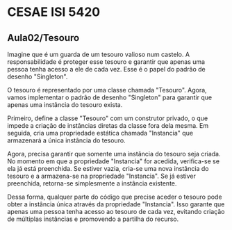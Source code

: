 # CESAE ISI 5420 
 
## Aula02/Tesouro
 
Imagine que é um guarda de um tesouro valioso num castelo. A responsabilidade é proteger esse tesouro e garantir que apenas uma pessoa tenha acesso a ele de cada vez. Esse é o papel do padrão de desenho "Singleton".

O tesouro é representado por uma classe chamada "Tesouro". Agora, vamos implementar o padrão de desenho "Singleton" para garantir que apenas uma instância do tesouro exista.

Primeiro, define a classe "Tesouro" com um construtor privado, o que impede a criação de instâncias diretas da classe fora dela mesma. Em seguida, cria uma propriedade estática chamada "Instancia" que armazenará a única instância do tesouro.

Agora, precisa garantir que somente uma instância do tesouro seja criada. No momento em que a propriedade "Instancia" for acedida, verifica-se se ela já está preenchida. Se estiver vazia, cria-se uma nova instância do tesouro e a armazena-se na propriedade "Instancia". Se já estiver preenchida, retorna-se simplesmente a instância existente.

Dessa forma, qualquer parte do código que precise aceder o tesouro pode obter a instância única através da propriedade "Instancia". Isso garante que apenas uma pessoa tenha acesso ao tesouro de cada vez, evitando criação de múltiplas instâncias e promovendo a partilha do recurso.

